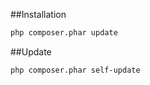 ##Installation
```bash
php composer.phar update
```


##Update
```bash
php composer.phar self-update
```